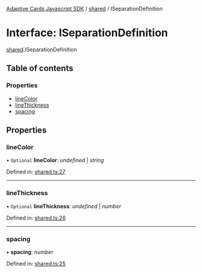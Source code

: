 [Adaptive Cards Javascript SDK](../README.md) / [shared](../modules/shared.md) / ISeparationDefinition

# Interface: ISeparationDefinition

[shared](../modules/shared.md).ISeparationDefinition

## Table of contents

### Properties

- [lineColor](shared.iseparationdefinition.md#linecolor)
- [lineThickness](shared.iseparationdefinition.md#linethickness)
- [spacing](shared.iseparationdefinition.md#spacing)

## Properties

### lineColor

• `Optional` **lineColor**: *undefined* \| *string*

Defined in: [shared.ts:27](https://github.com/microsoft/AdaptiveCards/blob/0938a1f10/source/nodejs/adaptivecards/src/shared.ts#L27)

___

### lineThickness

• `Optional` **lineThickness**: *undefined* \| *number*

Defined in: [shared.ts:26](https://github.com/microsoft/AdaptiveCards/blob/0938a1f10/source/nodejs/adaptivecards/src/shared.ts#L26)

___

### spacing

• **spacing**: *number*

Defined in: [shared.ts:25](https://github.com/microsoft/AdaptiveCards/blob/0938a1f10/source/nodejs/adaptivecards/src/shared.ts#L25)
